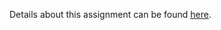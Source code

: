 Details about this assignment can be found [here](http://cs231n.github.io/assignments2017/assignment2/).

